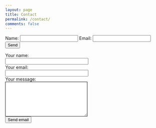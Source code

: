 ```yaml
---
layout: page
title: Contact
permalink: /contact/
comments: false
---
```


<form action="https://formspree.io/jus@envyserve.com"
      method="POST">
   Name: <input type="text" name="name">
   Email: <input type="email" name="_replyto">
    <input type="submit" class="smallbutton lightgray left" value="Send">
</form>


<form id="contact_form" action="https://formspree.io/jus@envyserve.com" method="POST">
	<div class="row">
		<label for="name">Your name:</label><br />
		<input id="name" class="input" name="name" type="text" value="" size="30" /><br />
	</div>
	<div class="row">
		<label for="email">Your email:</label><br />
		<input id="email" class="input" name="email" type="text" value="" size="30" /><br />
	</div>
	<div class="row">
		<label for="message">Your message:</label><br />
		<textarea id="message" class="input" name="message" rows="7" cols="30" style="border:solid 1px"></textarea><br />
	</div>
	<input id="submit_button" type="submit" value="Send email" />
</form>				
